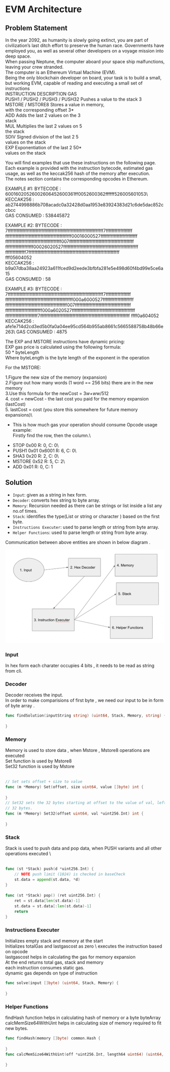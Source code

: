 # EVM Architecture

## Problem Statement

In the year 2092, as humanity is slowly going extinct, you are part of civilization’s last
ditch effort to preserve the human race. Governments have employed you, as well as
several other developers on a voyage mission into deep space.\
When passing Neptune, the computer aboard your space ship malfunctions, leaving
your crew stranded.\
The computer is an Ethereum Virtual Machine (EVM).\
Being the only blockchain developer on board, your task is to build a small, but
working EVM, capable of reading and executing a small set of instructions\
INSTRUCTION                       DESCRIPTION                     GAS\
PUSH1 / PUSH2 / PUSH3 / PUSH32    Pushes a value to the stack      3\
MSTORE / MSTORE8                  Stores a value in memory,\
                                  with the corresponding offset    3*\
ADD                               Adds the last 2 values on the    3\
                                  stack \
MUL                               Multiplies the last 2 values on  5\
                                  the stack \
SDIV                              Signed division of the last 2    5\
                                  values on the stack \
EXP                               Exponentiation of the last 2     50*\
                                  values on the stack

You will find examples that use these instructions on the following page. Each
example is provided with the instruction bytecode, estimated gas usage, as well as
the keccak256 hash of the memory after execution.\
The notes section contains the corresponding opcodes in Ethereum.

EXAMPLE #1:
BYTECODE : 60016020526002606452600361ff0052600362ffffff526005601053\ 
KECCAK256 : ab2744998886b708acadc0a32428d0aa1953e83924383d21c6de5dac852ccbcc \
GAS CONSUMED : 538445872 

EXAMPLE #2:
BYTECODE : 7fffffffffffffffffffffffffffffffffffffffffffffffffffffffffffffffff7ffffffffffffffffff\
fffffffffffffffffffffffffffffffffffffffffffff00016000527fffffffffffffffffffffffff\
ffffffffffffffffffffffffffffffffffffff007ffffffffffffffffffffffffffffffffffffffffffff\
fffffffffffffffffff00026020527fffffffffffffffffffffffffffffffffffffffffffffffffff\
ffffffffffffff7ffffffffffffffffffffffffffffffffffffffffffffffffffffffffffffff\
fff05604052\
KECCAK256 : b9a07dba38aa24923a611fced9d2eede3bfbfa281e5e498d60f4bd99e5ce6a15 \
GAS CONSUMED : 58 

EXAMPLE #3:
BYTECODE : 7fffffffffffffffffffffffffffffffffffffffffffffffffffffffffffffffff7fffffffffffffffff
ffffffffffffffffffffffffffffffffffffffffffffff000a6000527fffffffffffffffffffff
ffffffffffffffffffffffffffffffffffffffffff007ffffffffffffffffffffffffffffffffffffff
fffffffffffffffffffffffff000a6020527fffffffffffffffffffffffffffffffffffffffffff
ffffffffffffffffffffff7fffffffffffffffffffffffffffffffffffffffffffffffffffffffffffff
ffff0a604052\
KECCAK256 : afe1e714d2cd3ed5b0fa0a04ee95cd564b955ab8661c5665588758b48b66e263\ 
GAS CONSUMED : 4875 

The EXP and MSTORE instructions have dynamic pricing:\
EXP gas price is calculated using the following formula:\
50 * byteLength\
Where byteLength is the byte length of the exponent in the operation

For the MSTORE:

1.Figure the new size of the memory (expansion)\
2.Figure out how many words (1 word == 256 bits) there are in the new memory\
3.Use this formula for the newCost = 3*w+w*w/512\
4. cost = newCost - the last cost you paid for the memory expansion (lastCost)\
5. lastCost = cost (you store this somewhere for future memory expansions)\
* This is how much gas your operation should consume
Opcode usage example:\
Firstly find the row, then the column.\
- STOP       0x00   R: 0, C: 0\
- PUSH1 0x01 0x6001 R: 6, C: 0\
- SHA3       0x20   R: 2, C: 0\
- MSTORE     0x52   R: 5, C: 2\
- ADD        0x01   R: 0, C: 1

## Solution

* `Input`: given as a string in hex form. 
* `Decoder`: converts hex string to byte array. 
* `Memory`: Recursion needed as there can be strings or list inside a list any no.of times.
* `Stack`: identifies the type(List or string or character ) based on the first byte.
* `Instructions Executer`: used to parse length or string from byte array.
* `Helper Functions`: used to parse length or string from byte array.


Communication between above entities are shown in below diagram .

![EVM Architecture Diagram](img/evm.png)

### Input
In hex form each charater occupies 4 bits , it needs to be read as string from cli. 

### Decoder
Decoder receives the input.\
In order to make comparisions of first byte , we need our input to be in form of byte array . 
```go
func findSolution(inputString string) (uint64, Stack, Memory, string) {

}
```

### Memory
Memory is used to store data , when Mstore , Mstore8 operations are executed \
Set function is used by Mstore8 \
Set32 function is used by Mstore 
```go

// Set sets offset + size to value
func (m *Memory) Set(offset, size uint64, value []byte) int {

}
// Set32 sets the 32 bytes starting at offset to the value of val, left-padded with zeroes to
// 32 bytes.
func (m *Memory) Set32(offset uint64, val *uint256.Int) int {

}
```

### Stack
Stack is used to push data and pop data, when PUSH variants and all other operations executed \

```go

func (st *Stack) push(d *uint256.Int) {
	// NOTE push limit (1024) is checked in baseCheck
	st.data = append(st.data, *d)
}

func (st *Stack) pop() (ret uint256.Int) {
	ret = st.data[len(st.data)-1]
	st.data = st.data[:len(st.data)-1]
	return
}

```

### Instructions Executer

Initializes empty stack and memory at the start \
Initializes totalGas and lastgascost as zero \ 
executes the instruction based on opcode \
lastgascost helps in calculating the gas for memory expansion\
At the end returns total gas, stack and memory\
each instruction consumes static gas.\
dynamic gas depends on type of instruction
```go
func solve(input []byte) (uint64, Stack, Memory) {

}
```

### Helper Functions

findHash function helps in calculating hash of memory or a byte byteArray\
calcMemSize64WithUint helps in calculating size of memory required to fit new bytes.
```go
func findHash(memory []byte) common.Hash {

}
func calcMemSize64WithUint(off *uint256.Int, length64 uint64) (uint64, bool) {

}
```